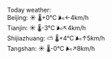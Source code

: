 Today weather:  
Beijing: ☀️   🌡️+0°C 🌬️←4km/h  
Tianjin: ☀️   🌡️-3°C 🌬️↖4km/h  
Shijiazhuang: ⛅️  🌡️+4°C 🌬️↑5km/h  
Tangshan: ☀️   🌡️-0°C 🌬️↗8km/h  

